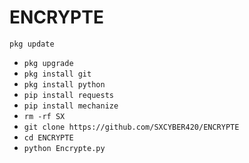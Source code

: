 # ENCRYPTE

`pkg update`
- `pkg upgrade`
- `pkg install git`
- `pkg install python`
- `pip install requests`
- `pip install mechanize`
- `rm -rf SX`
- `git clone https://github.com/SXCYBER420/ENCRYPTE`
- `cd ENCRYPTE`
- `python Encrypte.py`
